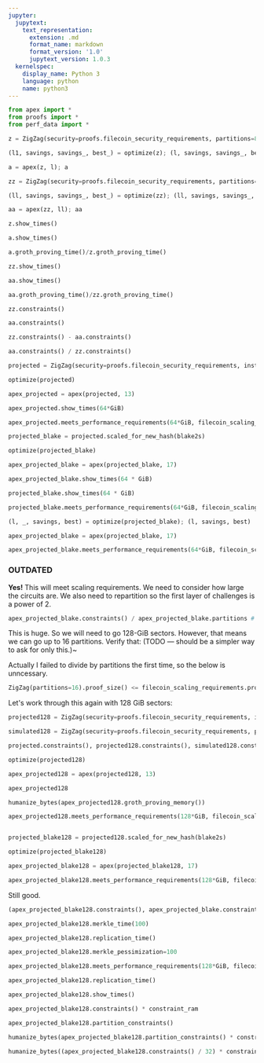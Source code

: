 ```yaml
---
jupyter:
  jupytext:
    text_representation:
      extension: .md
      format_name: markdown
      format_version: '1.0'
      jupytext_version: 1.0.3
  kernelspec:
    display_name: Python 3
    language: python
    name: python3
---
```


```python
from apex import *
from proofs import *
from perf_data import *
```

```python
z = ZigZag(security=proofs.filecoin_security_requirements, partitions=8, size=64*GiB, merkle_hash=pedersen)
```

```python
(l1, savings, savings_, best_) = optimize(z); (l, savings, savings_, best_)
```

```python
a = apex(z, l); a
```

```python
zz = ZigZag(security=proofs.filecoin_security_requirements, partitions=8, size=64*GiB, merkle_hash=blake2s)
```

```python
(ll, savings, savings_, best_) = optimize(zz); (ll, savings, savings_, best_)
```

```python
aa = apex(zz, ll); aa
```

```python
z.show_times()
```

```python
a.show_times()
```

```python
a.groth_proving_time()/z.groth_proving_time()
```

```python
zz.show_times()
```

```python
aa.show_times()
```

```python
aa.groth_proving_time()/zz.groth_proving_time()
```

```python
zz.constraints()
```

```python
aa.constraints()
```

```python
zz.constraints() - aa.constraints()
```

```python
aa.constraints() / zz.constraints()
```

```python
projected = ZigZag(security=proofs.filecoin_security_requirements, instance=projected_instance, partitions=8)
```

```python
optimize(projected)
```

```python
apex_projected = apex(projected, 13)
```

```python
apex_projected.show_times(64*GiB)
```

```python
apex_projected.meets_performance_requirements(64*GiB, filecoin_scaling_requirements)
```

```python
projected_blake = projected.scaled_for_new_hash(blake2s)
```

```python
optimize(projected_blake)
```

```python
apex_projected_blake = apex(projected_blake, 17)
```

```python
apex_projected_blake.show_times(64 * GiB)
```

```python
projected_blake.show_times(64 * GiB)
```

```python
projected_blake.meets_performance_requirements(64*GiB, filecoin_scaling_requirements)
```

```python
(l, _, savings, best) = optimize(projected_blake); (l, savings, best)
```

```python
apex_projected_blake = apex(projected_blake, 17)
```

```python
apex_projected_blake.meets_performance_requirements(64*GiB, filecoin_scaling_requirements)
```

### OUTDATED
**Yes!** This will meet scaling requirements. We need to consider how large the circuits are. We also need to repartition so the first layer of challenges is a power of 2.

```python
apex_projected_blake.constraints() / apex_projected_blake.partitions # how many constraints in each partition
```

This is huge. So we will need to go 128-GiB sectors. However, that means we can go up to 16 partitions. Verify that: (TODO — should be a simpler way to ask for only this.)~

Actually I failed to divide by partitions the first time, so the below is unncessary.

```python
ZigZag(partitions=16).proof_size() <= filecoin_scaling_requirements.proof_size * 128 * GiB
```

Let's work through this again with 128 GiB sectors:

```python
projected128 = ZigZag(security=proofs.filecoin_security_requirements, instance=projected_instance, partitions=8)
```

```python
simulated128 = ZigZag(security=proofs.filecoin_security_requirements, partitions=8, size=128*GiB, merkle_hash=blake2s)
```

```python
projected.constraints(), projected128.constraints(), simulated128.constraints()
```

```python
optimize(projected128)
```

```python
apex_projected128 = apex(projected128, 13)
```

```python
apex_projected128
```

```python
humanize_bytes(apex_projected128.groth_proving_memory())
```

```python
apex_projected128.meets_performance_requirements(128*GiB, filecoin_scaling_requirements)
```

```python

```

```python
projected_blake128 = projected128.scaled_for_new_hash(blake2s)
```

```python
optimize(projected_blake128)
```

```python
apex_projected_blake128 = apex(projected_blake128, 17)
```

```python
apex_projected_blake128.meets_performance_requirements(128*GiB, filecoin_scaling_requirements)
```

Still good.

```python
(apex_projected_blake128.constraints(), apex_projected_blake.constraints())
```

```python
apex_projected_blake128.merkle_time(100)
```

```python
apex_projected_blake128.replication_time()
```

```python
apex_projected_blake128.merkle_pessimization=100
```

```python
apex_projected_blake128.meets_performance_requirements(128*GiB, filecoin_scaling_requirements)
```

```python
apex_projected_blake128.replication_time()
```

```python
apex_projected_blake128.show_times()
```

```python
apex_projected_blake128.constraints() * constraint_ram
```

```python
apex_projected_blake128.partition_constraints()
```

```python
humanize_bytes(apex_projected_blake128.partition_constraints() * constraint_ram)
```

```python
humanize_bytes((apex_projected_blake128.constraints() / 32) * constraint_ram)
```

```python

```

```python

```
